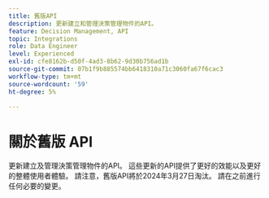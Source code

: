 ```yaml
---
title: 舊版API
description: 更新建立和管理決策管理物件的API。
feature: Decision Management, API
topic: Integrations
role: Data Engineer
level: Experienced
exl-id: cfe8162b-d50f-4ad3-8b62-9d30b756ad1b
source-git-commit: 07b1f9b885574bb6418310a71c3060fa67f6cac3
workflow-type: tm+mt
source-wordcount: '59'
ht-degree: 5%

---
```


# 關於舊版 API

更新建立及管理決策管理物件的API。 這些更新的API提供了更好的效能以及更好的整體使用者體驗。 請注意，舊版API將於2024年3月27日淘汰。 請在之前進行任何必要的變更。
